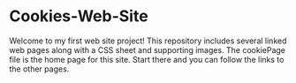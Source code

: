 # Cookies-Web-Site
Welcome to my first web site project! This repository includes several linked web pages along with a CSS sheet and supporting images.
The cookiePage file is the home page for this site. Start there and you can follow the links to the other pages.
